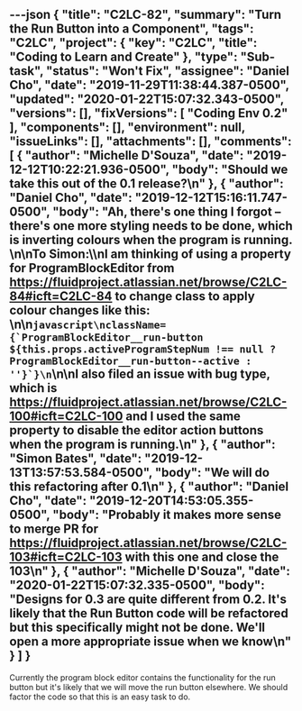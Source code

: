 ---json
{
  "title": "C2LC-82",
  "summary": "Turn the Run Button into a Component",
  "tags": "C2LC",
  "project": {
    "key": "C2LC",
    "title": "Coding to Learn and Create"
  },
  "type": "Sub-task",
  "status": "Won't Fix",
  "assignee": "Daniel Cho",
  "date": "2019-11-29T11:38:44.387-0500",
  "updated": "2020-01-22T15:07:32.343-0500",
  "versions": [],
  "fixVersions": [
    "Coding Env 0.2"
  ],
  "components": [],
  "environment": null,
  "issueLinks": [],
  "attachments": [],
  "comments": [
    {
      "author": "Michelle D'Souza",
      "date": "2019-12-12T10:22:21.936-0500",
      "body": "Should we take this out of the 0.1 release?\n"
    },
    {
      "author": "Daniel Cho",
      "date": "2019-12-12T15:16:11.747-0500",
      "body": "Ah, there's one thing I forgot – there's one more styling needs to be done, which is inverting colours when the program is running.&#x20;\n\nTo Simon:\\\nI am thinking of using a property for ProgramBlockEditor from <https://fluidproject.atlassian.net/browse/C2LC-84#icft=C2LC-84> to change class to apply colour changes like this:&#x20;\n\n```javascript\nclassName={`ProgramBlockEditor__run-button ${this.props.activeProgramStepNum !== null ? ProgramBlockEditor__run-button--active : ''}`}\n```\n\nI also filed an issue with bug type, which is <https://fluidproject.atlassian.net/browse/C2LC-100#icft=C2LC-100> and I used the same property to disable the editor action buttons when the program is running.\n"
    },
    {
      "author": "Simon Bates",
      "date": "2019-12-13T13:57:53.584-0500",
      "body": "We will do this refactoring after 0.1\n"
    },
    {
      "author": "Daniel Cho",
      "date": "2019-12-20T14:53:05.355-0500",
      "body": "Probably it makes more sense to merge PR for <https://fluidproject.atlassian.net/browse/C2LC-103#icft=C2LC-103> with this one and close the 103\n"
    },
    {
      "author": "Michelle D'Souza",
      "date": "2020-01-22T15:07:32.335-0500",
      "body": "Designs for 0.3 are quite different from 0.2. It's likely that the Run Button code will be refactored but this specifically might not be done. We'll open a more appropriate issue when we know\n"
    }
  ]
}
---
Currently the program block editor contains the functionality for the run button but it's likely that we will move the run button elsewhere. We should factor the code so that this is an easy task to do.

 

        